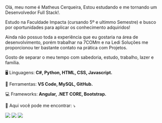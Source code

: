 Olá, meu nome é Matheus Cerqueira, Estou estudando e me tornando um Desenvolvedor Full Stack!.

Estudo na Faculdade Impacta (cursando 5º e ultimmo Semestre) e busco por oportunidades para aplicar os conhecimento adquiridos!

Ainda não possuo toda a experiência que eu gostaria na área de desenvolvimento, porém trabalhar na 7COMm e na Ledi Soluções me proporcionou ter bastante contato na prática com Projetos.

Gosto de separar o meu tempo com sabedoria, estudo, trabalho, lazer e família. 

<p align="left" dir="auto">
  <g-emoji class="g-emoji" alias="desktop_computer" fallback-src="https://github.githubassets.com/images/icons/emoji/unicode/1f5a5.png">🖥️</g-emoji> Linguagens: <strong> C#, Python, HTML, CSS, Javascript.</strong>
</p>

<p align="left" dir="auto">
  <g-emoji class="g-emoji" alias="briefcase" fallback-src="https://github.githubassets.com/images/icons/emoji/unicode/1f4bc.png">💼</g-emoji> Ferramentas: <strong>VS Code, MySQL, GitHub.</strong>
</p>

<p align="left" dir="auto">
  <g-emoji class="g-emoji" alias="briefcase" fallback-src="https://github.githubassets.com/images/icons/emoji/unicode/1f4bc.png">💻</g-emoji> Frameworks: <strong> Angular, .NET CORE, Bootstrap.</strong>
</p>

<p align="left" dir="auto">
  <g-emoji class="g-emoji" alias="love_letter" fallback-src="https://github.githubassets.com/images/icons/emoji/unicode/1f48c.png">💌</g-emoji> Aqui você pode me encontrar: <g-emoji class="g-emoji" alias="arrow_heading_down" fallback-src="https://github.githubassets.com/images/icons/emoji/unicode/2935.png">⤵️</g-emoji>
</p>

<p align="left" dir="auto">
  <a href="https://www.linkedin.com/in/matheusxaviercerqueira/" alt="Linkedin" rel="nofollow">
  <img src="https://camo.githubusercontent.com/4754d9b981ccaa192658e293fa6ab42b543520e7ad39756929edc7e95fca43aa/68747470733a2f2f696d672e736869656c64732e696f2f62616467652f2d4c696e6b6564696e2d3065373661383f7374796c653d666c61742d737175617265266c6f676f3d4c696e6b6564696e266c6f676f436f6c6f723d7768697465266c696e6b3d4c494e4b2d444f2d5345552d4c494e4b4544494e" data-canonical-src="https://img.shields.io/badge/-Linkedin-0e76a8?style=flat-square&amp;logo=Linkedin&amp;logoColor=white&amp;link=LINK-DO-SEU-LINKEDIN" style="max-width: 100%;"></a>
  <a href="https://api.whatsapp.com/send/?phone=5511952438640" alt="WhatsApp" rel="nofollow">
  <img src="https://camo.githubusercontent.com/f87792c075186a37396ce967528ef3b24e885dbeec26ed04eb442fb69c16b20f/68747470733a2f2f696d672e736869656c64732e696f2f62616467652f2d57686174734170702d3235643336363f7374796c653d666c61742d737175617265266c6162656c436f6c6f723d323564333636266c6f676f3d7768617473617070266c6f676f436f6c6f723d7768697465266c696e6b3d4150492d444f2d5345552d5748415453415050" data-canonical-src="https://img.shields.io/badge/-WhatsApp-25d366?style=flat-square&amp;labelColor=25d366&amp;logo=whatsapp&amp;logoColor=white&amp;link=API-DO-SEU-WHATSAPP" style="max-width: 100%;"></a>
  <a href="https://www.facebook.com/matheus.cerqueira.7524/" alt="Facebook" rel="nofollow">
  <img src="https://camo.githubusercontent.com/9329899991d130c9b3b9b672573ec77bb10c1d8c6f82e4d3d1304dd78cd0d3cd/68747470733a2f2f696d672e736869656c64732e696f2f62616467652f2d46616365626f6f6b2d3362353939383f7374796c653d666c61742d737175617265266c6162656c436f6c6f723d336235393938266c6f676f3d66616365626f6f6b266c6f676f436f6c6f723d7768697465266c696e6b3d4c494e4b2d444f2d5345552d46414345424f4f4b" data-canonical-src="https://img.shields.io/badge/-Facebook-3b5998?style=flat-square&amp;labelColor=3b5998&amp;logo=facebook&amp;logoColor=white&amp;link=LINK-DO-SEU-FACEBOOK" style="max-width: 100%;"></a>
</p>
